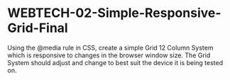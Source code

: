 # WEBTECH-02-Simple-Responsive-Grid-Final
Using the @media rule in CSS, create a simple Grid 12 Column System which is responsive to changes in the browser window size. The Grid System should adjust and change to best suit the device it is being tested on.
